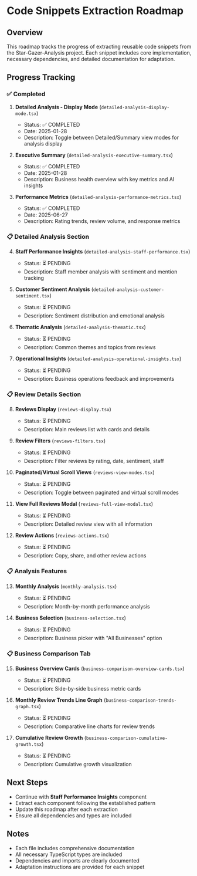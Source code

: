 # Code Snippets Extraction Roadmap

## Overview
This roadmap tracks the progress of extracting reusable code snippets from the Star-Gazer-Analysis project. Each snippet includes core implementation, necessary dependencies, and detailed documentation for adaptation.

## Progress Tracking

### ✅ Completed
1. **Detailed Analysis - Display Mode** (`detailed-analysis-display-mode.tsx`)
   - Status: ✅ COMPLETED
   - Date: 2025-01-28
   - Description: Toggle between Detailed/Summary view modes for analysis display

2. **Executive Summary** (`detailed-analysis-executive-summary.tsx`)
   - Status: ✅ COMPLETED
   - Date: 2025-01-28
   - Description: Business health overview with key metrics and AI insights

3. **Performance Metrics** (`detailed-analysis-performance-metrics.tsx`)
   - Status: ✅ COMPLETED
   - Date: 2025-06-27
   - Description: Rating trends, review volume, and response metrics

### 📋 Detailed Analysis Section
4. **Staff Performance Insights** (`detailed-analysis-staff-performance.tsx`)
   - Status: ⏳ PENDING
   - Description: Staff member analysis with sentiment and mention tracking

5. **Customer Sentiment Analysis** (`detailed-analysis-customer-sentiment.tsx`)
   - Status: ⏳ PENDING
   - Description: Sentiment distribution and emotional analysis

6. **Thematic Analysis** (`detailed-analysis-thematic.tsx`)
   - Status: ⏳ PENDING
   - Description: Common themes and topics from reviews

7. **Operational Insights** (`detailed-analysis-operational-insights.tsx`)
   - Status: ⏳ PENDING
   - Description: Business operations feedback and improvements

### 📋 Review Details Section
8. **Reviews Display** (`reviews-display.tsx`)
   - Status: ⏳ PENDING
   - Description: Main reviews list with cards and details

9. **Review Filters** (`reviews-filters.tsx`)
   - Status: ⏳ PENDING
   - Description: Filter reviews by rating, date, sentiment, staff

10. **Paginated/Virtual Scroll Views** (`reviews-view-modes.tsx`)
    - Status: ⏳ PENDING
    - Description: Toggle between paginated and virtual scroll modes

11. **View Full Reviews Modal** (`reviews-full-view-modal.tsx`)
    - Status: ⏳ PENDING
    - Description: Detailed review view with all information

12. **Review Actions** (`reviews-actions.tsx`)
    - Status: ⏳ PENDING
    - Description: Copy, share, and other review actions

### 📋 Analysis Features
13. **Monthly Analysis** (`monthly-analysis.tsx`)
    - Status: ⏳ PENDING
    - Description: Month-by-month performance analysis

14. **Business Selection** (`business-selection.tsx`)
    - Status: ⏳ PENDING
    - Description: Business picker with "All Businesses" option

### 📋 Business Comparison Tab
15. **Business Overview Cards** (`business-comparison-overview-cards.tsx`)
    - Status: ⏳ PENDING
    - Description: Side-by-side business metric cards

16. **Monthly Review Trends Line Graph** (`business-comparison-trends-graph.tsx`)
    - Status: ⏳ PENDING
    - Description: Comparative line charts for review trends

17. **Cumulative Review Growth** (`business-comparison-cumulative-growth.tsx`)
    - Status: ⏳ PENDING
    - Description: Cumulative growth visualization

## Next Steps
- Continue with **Staff Performance Insights** component
- Extract each component following the established pattern
- Update this roadmap after each extraction
- Ensure all dependencies and types are included

## Notes
- Each file includes comprehensive documentation
- All necessary TypeScript types are included
- Dependencies and imports are clearly documented
- Adaptation instructions are provided for each snippet